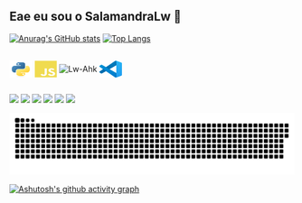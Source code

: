 ## Eae eu sou o SalamandraLw 🦎

  [![Anurag's GitHub stats](https://github-readme-stats.vercel.app/api?username=salamandralw&theme=transparent)](https://github.com/salamandralw/github-readme-stats)
  [![Top Langs](https://github-readme-stats.vercel.app/api/top-langs/?username=salamandralw&layout=donut)](https://github.com/salamandralw/github-readme-stats)


<div align="left">
</div>
    
<div align="left" style="display:inline_block"><br>
  <img align="center" alt="Lw-Python" height="30" width="40" src="https://raw.githubusercontent.com/devicons/devicon/master/icons/python/python-original.svg">
  <img align="center" alt="Lw-Js" height="30" width="40" src="https://raw.githubusercontent.com/devicons/devicon/master/icons/javascript/javascript-plain.svg">
  <img align="center" alt="Lw-Ahk" height="30" width="40" src="https://raw.githubusercontent.com/simple-icons/simple-icons/develop/icons/autohotkey.svg">
  <img align="center" alt="Lw-Vscode" height="30" width="40" src="https://raw.githubusercontent.com/devicons/devicon/master/icons/vscode/vscode-original.svg">
</div>

  ##

<div align="left">
  <a href="https://www.twitch.tv/salamandralw" target="_blank"><img src="https://img.shields.io/badge/Twitch-9146FF?style=for-the-badge&logo=twitch&logoColor=white" target="_blank"></a>
  <a href="https://instagram.com/salamandralw" target="_blank"><img src="https://img.shields.io/badge/-Instagram-%23E4405F?style=for-the-badge&logo=instagram&logoColor=white" target="_blank"></a>
  <a href="https://discord.gg/vbSDsUMYWV" target="_blank"><img src="https://img.shields.io/badge/Discord-7289DA?style=for-the-badge&logo=discord&logoColor=white" target="_blank"></a>
  <a href="https://www.youtube.com/channel/UCz-K_xeHior1-SQiwED_xig" target="_blank"><img src="https://img.shields.io/badge/YouTube-FF0000?style=for-the-badge&logo=youtube&logoColor=white" target="_blank"></a>
  <a href="https://www.linkedin.com/in/lewi-richter-6789671a9/" target="_blank"><img src="https://img.shields.io/badge/-LinkedIn-%230077B5?style=for-the-badge&logo=linkedin&logoColor=white" target="_blank"></a>
  <a href="https://livepix.gg/salamandralw" target="_blank"><img src="https://img.shields.io/badge/PIX-000000?style=for-the-badge&logo=steam&logoColor=white" target="_blank"></a>


  
  ![Snake animation](https://github.com/salamandralw/salamandralw/blob/output/github-contribution-grid-snake.svg)

  [![Ashutosh's github activity graph](https://github-readme-activity-graph.vercel.app/graph?username=salamandralw&bg_color=0d1117&color=ff0000&line=ffffff&point=ff0000&area=true&hide_border=true)](https://github.com/ashutosh00710/github-readme-activity-graph)
</div>
